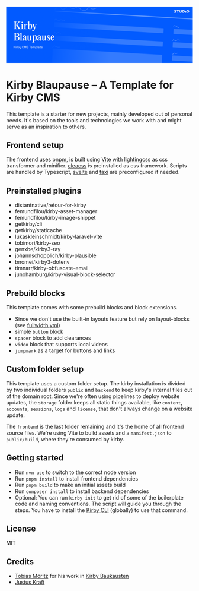 ![Kirby Blaupause – Kirby CMS Starter Kit](kirby-blaupause.png)
# Kirby Blaupause – A Template for Kirby CMS

This template is a starter for new projects, mainly developed out of personal needs. It's based on the tools and technologies we work with and might serve as an inspiration to others.

## Frontend setup
The frontend uses [pnpm](https://pnpm.io), is built using [Vite]([https://vitejs.](https://vitejs.dev/)) with [lightingcss](https://lightningcss.dev/) as css transformer and minifier. [cleacss](https://cleacss.dev) is preinstalled as css framework. Scripts are handled by Typescript, [svelte](https://svelte.dev) and [taxi](https://taxi.js.org) are preconfigured if needed.

## Preinstalled plugins
- distantnative/retour-for-kirby
- femundfilou/kirby-asset-manager
- femundfilou/kirby-image-snippet
- getkirby/cli
- getkirby/staticache
- lukaskleinschmidt/kirby-laravel-vite
- tobimori/kirby-seo
- genxbe/kirby3-ray
- johannschopplich/kirby-plausible
- bnomei/kirby3-dotenv
- timnarr/kirby-obfuscate-email
- junohamburg/kirby-visual-block-selector


## Prebuild blocks
This template comes with some prebuild blocks and block extensions.
- Since we don't use the built-in layouts feature but rely on layout-blocks (see [fullwidth.yml](./backend/site/blueprints/layouts/fullwidth.yml))
- simple `button` block
- `spacer` block to add clearances
- `video` block that supports local videos
- `jumpmark` as a target for buttons and links

## Custom folder setup
This template uses a custom folder setup. The kirby installation is divided by two individual folders `public` and `backend` to keep kirby's internal files out of the domain root. Since we're often using pipelines to deploy website updates, the `storage` folder keeps all static things available, like `content`, `accounts`, `sessions`, `logs` and `license`, that don't always change on a website update.

The `frontend` is the last folder remaining and it's the home of all frontend source files. We're using Vite to build assets and a `manifest.json` to `public/build`, where they're consumed by kirby.

## Getting started
- Run `nvm use` to switch to the correct node version
- Run `pnpm install` to install frontend dependencies
- Run `pnpm build` to make an initial assets build
- Run `composer install` to install backend dependencies
- Optional: You can run `kirby init` to get rid of some of the boilerplate code and naming conventions. The script will guide you through the steps. You have to install the [Kirby CLI](https://github.com/getkirby/cli) (globally) to use that command.

## License
MIT

## Credits
- [Tobias Möritz](https://github.com/tobimori) for his work in [Kirby Baukausten](https://github.com/tobimori/kirby-baukasten)
- [Justus Kraft](https://github.com/jukra00)
